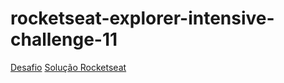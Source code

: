 # rocketseat-explorer-intensive-challenge-11

[Desafio](https://efficient-sloth-d85.notion.site/Desafio-Explore-sem-limites-f1b3f32a19994b03bf5df58710b6adf5)
[Solução Rocketseat](https://efficient-sloth-d85.notion.site/Resolu-o-Explore-sem-limites-0cbdddefb0a3437b89c12466a004f843)
